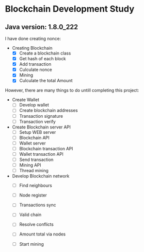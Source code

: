 
# Blockchain Development Study

## Java version: 1.8.0_222

I have done creating nonce:

- Creating Blockchain
  - [x] Create a blockchain class
  - [x] Get hash of each block
  - [x] Add transaction
  - [x] Culculate nonce
  - [x] Mining
  - [x] Culculate the total Amount

However, there are many things to do untill completing this project:

- Create Wallet
  - [ ] Develop wallet
  - [ ] Create blockchain addresses
  - [ ] Transaction signature
  - [ ] Transaction verify

- Create Blockchain server API
  - [ ] Setup WEB server
  - [ ] Blockchain API
  - [ ] Wallet server
  - [ ] Blockchain transaction API
  - [ ] Wallet transaction API
  - [ ] Send transaction
  - [ ] Mining API
  - [ ] Thread mining

- Develop Blockchain network
  - [ ] Find neighbours
  - [ ] Node register
  - [ ] Transactions sync
  - [ ] Valid chain
  - [ ] Resolve conflicts
  - [ ] Amount total via nodes
  - [ ] Start mining

